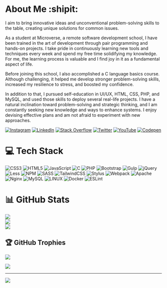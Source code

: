# About Me :shipit:
I aim to bring innovative ideas and unconventional problem-solving skills to the table, creating unique solutions for common issues.

As a student at Microverse, a remote software development school, I have been trained in the art of development through pair programming and hands-on projects. I take pride in continuously learning new tools and techniques every week and spend my free time solidifying my knowledge. For me, the learning process is valuable and I find joy in it as a fundamental aspect of life.

Before joining this school, I also accomplished a C language basics course. Although challenging, it helped me develop stronger problem-solving skills, increased my resilience to stress, and boosted my confidence.

In addition to that, I pursued self-education in UI/UX, HTML, CSS, PHP, and MySQL, and used those skills to deploy several real-life projects. I have a natural inclination toward problem-solving and strategic thinking, and I am constantly seeking new knowledge and ways to enhance systems. I enjoy devising effective plans and am not afraid to experiment with new approaches.

[![Instagram](https://img.shields.io/badge/Instagram-%23E4405F.svg?logo=Instagram&logoColor=white)](https://instagram.com/thereisahermitborneveryminute) [![LinkedIn](https://img.shields.io/badge/LinkedIn-%230077B5.svg?logo=linkedin&logoColor=white)](https://linkedin.com/in/obj513) [![Stack Overflow](https://img.shields.io/badge/-Stackoverflow-FE7A16?logo=stack-overflow&logoColor=white)](https://stackoverflow.com/users/17784788) [![Twitter](https://img.shields.io/badge/Twitter-%231DA1F2.svg?logo=Twitter&logoColor=white)](https://twitter.com/obj583) [![YouTube](https://img.shields.io/badge/YouTube-%23FF0000.svg?logo=YouTube&logoColor=white)](https://youtube.com/@romansspilaks2289) [![Codepen](https://img.shields.io/badge/Codepen-000000?style=for-the-badge&logo=codepen&logoColor=white)](https://codepen.io/romans-adi)

# 💻 Tech Stack
![CSS3](https://img.shields.io/badge/css3-%231572B6.svg?style=plastic&logo=css3&logoColor=white) ![HTML5](https://img.shields.io/badge/html5-%23E34F26.svg?style=plastic&logo=html5&logoColor=white) ![JavaScript](https://img.shields.io/badge/javascript-%23323330.svg?style=plastic&logo=javascript&logoColor=%23F7DF1E) ![C](https://img.shields.io/badge/c-%2300599C.svg?style=plastic&logo=c&logoColor=white) ![PHP](https://img.shields.io/badge/php-%23777BB4.svg?style=plastic&logo=php&logoColor=white) ![Bootstrap](https://img.shields.io/badge/bootstrap-%23563D7C.svg?style=plastic&logo=bootstrap&logoColor=white) ![Gulp](https://img.shields.io/badge/GULP-%23CF4647.svg?style=plastic&logo=gulp&logoColor=white) ![jQuery](https://img.shields.io/badge/jquery-%230769AD.svg?style=plastic&logo=jquery&logoColor=white) ![Less](https://img.shields.io/badge/less-2B4C80?style=plastic&logo=less&logoColor=white) ![NPM](https://img.shields.io/badge/NPM-%23000000.svg?style=plastic&logo=npm&logoColor=white) ![SASS](https://img.shields.io/badge/SASS-hotpink.svg?style=plastic&logo=SASS&logoColor=white) ![TailwindCSS](https://img.shields.io/badge/tailwindcss-%2338B2AC.svg?style=plastic&logo=tailwind-css&logoColor=white) ![Stylus](https://img.shields.io/badge/stylus-%23ff6347.svg?style=plastic&logo=stylus&logoColor=white) ![Webpack](https://img.shields.io/badge/webpack-%238DD6F9.svg?style=plastic&logo=webpack&logoColor=black) ![Apache](https://img.shields.io/badge/apache-%23D42029.svg?style=plastic&logo=apache&logoColor=white) ![Nginx](https://img.shields.io/badge/nginx-%23009639.svg?style=plastic&logo=nginx&logoColor=white) ![MySQL](https://img.shields.io/badge/mysql-%2300f.svg?style=plastic&logo=mysql&logoColor=white) ![LINUX](https://img.shields.io/badge/Linux-FCC624?style=plastic&logo=linux&logoColor=black) ![Docker](https://img.shields.io/badge/docker-%230db7ed.svg?style=plastic&logo=docker&logoColor=white) ![ESLint](https://img.shields.io/badge/ESLint-4B3263?style=plastic&logo=eslint&logoColor=white)
# 📊 GitHub Stats
![](https://github-readme-stats.vercel.app/api?username=romans-adi&theme=dark&hide_border=false&include_all_commits=false&count_private=true)<br/>
![](https://github-readme-streak-stats.herokuapp.com/?user=romans-adi&theme=dark&hide_border=false)<br/>
![](https://github-readme-stats.vercel.app/api/top-langs/?username=romans-adi&theme=dark&hide_border=false&include_all_commits=false&count_private=true&layout=compact)

## 🏆 GitHub Trophies
![](https://github-profile-trophy.vercel.app/?username=romans-adi&theme=monokai&no-frame=false&no-bg=true&margin-w=4)

![](https://quotes-github-readme.vercel.app/api?type=horizontal&theme=gruvbox)

---
[![](https://visitcount.itsvg.in/api?id=romans-adi&icon=5&color=8)](https://visitcount.itsvg.in)

<!-- Proudly created with GPRM ( https://gprm.itsvg.in ) -->
